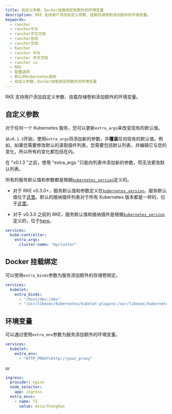 ```yaml
---
title: 自定义参数、Docker挂载绑定和额外的环境变量
description: RKE 支持用户添加自定义参数、挂载存储卷和添加额外的环境变量。
keywords:
  - rancher
  - rancher中文
  - rancher中文文档
  - rancher官网
  - rancher文档
  - Rancher
  - rancher 中文
  - rancher 中文文档
  - rancher cn
  - RKE
  - 配置选项
  - 默认的Kubernetes服务
  - 自定义参数、Docker挂载绑定和额外的环境变量
---
```


RKE 支持用户添加自定义参数、挂载存储卷和添加额外的环境变量。

## 自定义参数

对于任何一个 Kubernetes 服务，您可以更新`extra_args`来改变现有的默认值。

从`v0.1.3`开始，使用`extra_args`将添加新的参数，并**覆盖**任何现有的默认值。例如，如果您需要修改默认的录取插件列表，您需要包括默认列表，并编辑它与您的变化，所以所有的变化都包括在内。

在 "v0.1.3 "之前，使用 "extra_args "只能向列表中添加新的参数，而无法更改默认列表。

所有的服务默认值和参数都是根据[`kubernetes_version`](/docs/rke/config-options/_index)定义的。

- 对于 RKE v0.3.0+，服务默认值和参数定义在[`kubernetes_version`](/docs/rke/config-options/_index)。服务默认值位于[这里](https://github.com/rancher/kontainer-driver-metadata/blob/master/rke/k8s_service_options.go)。默认的接纳插件列表对于所有 Kubernetes 版本都是一样的，位于[这里](https://github.com/rancher/kontainer-driver-metadata/blob/master/rke/k8s_service_options.go#L11)。

- 对于 v0.3.0 之前的 RKE，服务默认值和接纳插件是根据[`kubernetes_version`](/docs/rke/config-options/_index)定义的，位于[here](https://github.com/rancher/types/blob/release/v2.2/apis/management.cattle.io/v3/k8s_defaults.go)。

```yaml
services:
  kube-controller:
    extra_args:
      cluster-name: "mycluster"
```

## Docker 挂载绑定

可以使用`extra_binds`参数为服务添加额外的存储卷绑定。

```yaml
services:
  kubelet:
    extra_binds:
      - "/host/dev:/dev"
      - "/usr/libexec/kubernetes/kubelet-plugins:/usr/libexec/kubernetes/kubelet-plugins:z"
```

## 环境变量

可以通过使用`extra_env`参数为服务添加额外的环境变量。

```yaml
services:
  kubelet:
    extra_env:
      - "HTTP_PROXY=http://your_proxy"
```
or
```yaml
ingress:
  provider: nginx
  node_selector:
    app: ingress
  extra_envs:
    - name: TZ
      value: Asia/Shanghai
  ```
